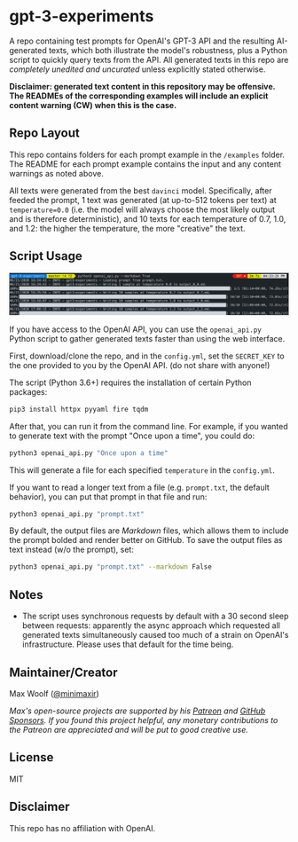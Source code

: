# gpt-3-experiments

A repo containing test prompts for OpenAI's GPT-3 API and the resulting AI-generated texts, which both illustrate the model's robustness, plus a Python script to quickly query texts from the API. All generated texts in this repo are _completely unedited and uncurated_ unless explicitly stated otherwise.

**Disclaimer: generated text content in this repository may be offensive. The READMEs of the corresponding examples will include an explicit content warning (CW) when this is the case.**

## Repo Layout

This repo contains folders for each prompt example in the `/examples` folder. The README for each prompt example contains the input and any content warnings as noted above.

All texts were generated from the best `davinci` model. Specifically, after feeded the prompt, 1 text was generated (at up-to-512 tokens per text) at `temperature=0.0` (i.e. the model will always choose the most likely output and is therefore deterministic), and 10 texts for each temperature of 0.7, 1.0, and 1.2: the higher the temperature, the more "creative" the text.

## Script Usage

![](console.png)

If you have access to the OpenAI API, you can use the `openai_api.py` Python script to gather generated texts faster than using the web interface.

First, download/clone the repo, and in the `config.yml`, set the `SECRET_KEY` to the one provided to you by the OpenAI API. (do not share with anyone!)

The script (Python 3.6+) requires the installation of certain Python packages:

```sh
pip3 install httpx pyyaml fire tqdm
```

After that, you can run it from the command line. For example, if you wanted to generate text with the prompt "Once upon a time", you could do:

```sh
python3 openai_api.py "Once upon a time"
```

This will generate a file for each specified `temperature` in the `config.yml`.

If you want to read a longer text from a file (e.g. `prompt.txt`, the default behavior), you can put that prompt in that file and run:

```sh
python3 openai_api.py "prompt.txt"
```

By default, the output files are _Markdown_ files, which allows them to include the prompt bolded and render better on GitHub. To save the output files as text instead (w/o the prompt), set:

```sh
python3 openai_api.py "prompt.txt" --markdown False
```

## Notes

- The script uses synchronous requests by default with a 30 second sleep between requests: apparently the async approach which requested all generated texts simultaneously caused too much of a strain on OpenAI's infrastructure. Please uses that default for the time being.

## Maintainer/Creator

Max Woolf ([@minimaxir](https://minimaxir.com))

_Max's open-source projects are supported by his [Patreon](https://www.patreon.com/minimaxir) and [GitHub Sponsors](https://github.com/sponsors/minimaxir). If you found this project helpful, any monetary contributions to the Patreon are appreciated and will be put to good creative use._

## License

MIT

## Disclaimer

This repo has no affiliation with OpenAI.

